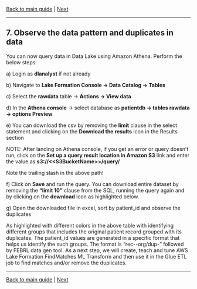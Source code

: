 [Back to main guide](../README.md) | [Next](activity8.md)
___

## 7. Observe the data pattern and duplicates in data

You can now query data in Data Lake using Amazon Athena. Perform the below steps:

a) Login as **dlanalyst** if not already

b) Navigate to **Lake Formation Console → Data Catalog → Tables**

c) Select the **rawdata** table → **Actions → View data**

d) In the **Athena console** → select database as **patientdb → tables rawdata → options Preview**

e) You can download the csv by removing the **limit** clause in the select statement and clicking on the **Download the results** icon in the Results section


NOTE:
After landing on Athena console, if you get an error or query doesn’t run, click on the **Set up a query result location in Amazon S3** link and enter the value as **s3://\<\<S3BucketName\>\>/query/**

Note the trailing slash in the above path!

f) Click on **Save** and run the query. You can download entire dataset by removing the **“limit 10”** clause from the SQL, running the query again and by clicking on the **download** icon as highlighted below.

g) Open the downloaded file in excel, sort by patient_id and observe the duplicates

As highlighted with different colors in the above table with identifying different groups that includes the original patient record grouped with its duplicates. The patient_id values are generated in a specific format that helps us identify the such groups. The format is “rec-<record number>-org/dup-<duplicate record number>” followed by FEBRL data gen tool.
As a next step, we will create, teach and tune AWS Lake Formation FindMatches ML Transform and then use it in the Glue ETL job to find matches and/or remove the duplicates.



___

[Back to main guide](../README.md) | [Next](activity8.md)
